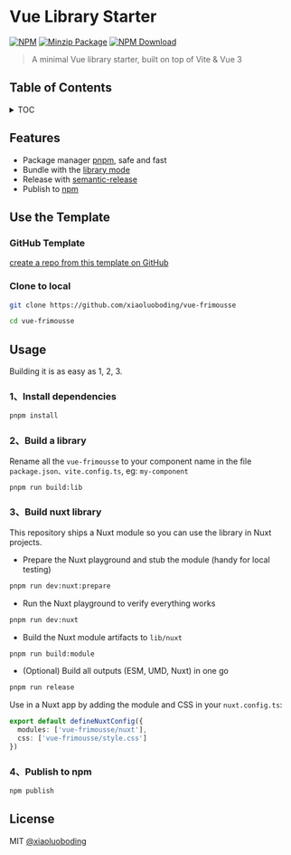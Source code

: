 # Vue Library Starter

[![NPM][npmBadge]][npmUrl]
[![Minzip Package][bundlePhobiaBadge]][bundlePhobiaUrl]
[![NPM Download][npmDtBadge]][npmDtUrl]

[npmBadge]: https://img.shields.io/npm/v/vue-frimousse.svg?maxAge=2592000
[npmUrl]: https://www.npmjs.com/package/vue-frimousse
[npmDtBadge]: https://img.shields.io/npm/dt/vue-frimousse.svg
[npmDtUrl]: https://www.npmjs.com/package/vue-frimousse
[bundlePhobiaBadge]: https://img.shields.io/bundlephobia/minzip/vue-frimousse
[bundlePhobiaUrl]: https://bundlephobia.com/package/vue-frimousse@latest

> A minimal Vue library starter, built on top of Vite & Vue 3

## Table of Contents

<details>

<summary>TOC</summary>

- [Vue Library Starter](#vue-frimousse)
  - [Table of Contents](#table-of-contents)
  - [Features](#features)
  - [Use the Template](#use-the-template)
    - [GitHub Template](#github-template)
    - [Clone to local](#clone-to-local)
  - [Usage](#usage)
    - [1、Install dependencies](#1install-dependencies)
    - [2、Build a library](#2build-a-library)
    - [3、Build nuxt library](#3build-nuxt-library)
    - [4、Publish to npm](#4publish-to-npm)
  - [License](#license)

</details>

## Features

- Package manager [pnpm](https://pnpm.js.org/), safe and fast
- Bundle with the [library mode](https://vitejs.dev/guide/build.html#library-mode)
- Release with [semantic-release](https://www.npmjs.com/package/semantic-release)
- Publish to [npm](https://docs.npmjs.com/cli/v8/commands/npm-publish)

## Use the Template

### GitHub Template

[create a repo from this template on GitHub](https://github.com/new?template_name=vue-frimousse&template_owner=xiaoluoboding)

### Clone to local

```bash
git clone https://github.com/xiaoluoboding/vue-frimousse

cd vue-frimousse
```

## Usage

Building it is as easy as 1, 2, 3.

### 1、Install dependencies

```bash
pnpm install
```

### 2、Build a library

Rename all the `vue-frimousse` to your component name in the file `package.json、vite.config.ts`, eg: `my-component`

```bash
pnpm run build:lib
```

### 3、Build nuxt library

This repository ships a Nuxt module so you can use the library in Nuxt projects.

- Prepare the Nuxt playground and stub the module (handy for local testing)

```bash
pnpm run dev:nuxt:prepare
```

- Run the Nuxt playground to verify everything works

```bash
pnpm run dev:nuxt
```

- Build the Nuxt module artifacts to `lib/nuxt`

```bash
pnpm run build:module
```

- (Optional) Build all outputs (ESM, UMD, Nuxt) in one go

```bash
pnpm run release
```

Use in a Nuxt app by adding the module and CSS in your `nuxt.config.ts`:

```ts
export default defineNuxtConfig({
  modules: ['vue-frimousse/nuxt'],
  css: ['vue-frimousse/style.css']
})
```

### 4、Publish to npm

```bash
npm publish
```

## License

MIT [@xiaoluoboding](https://github.com/xiaoluoboding)
